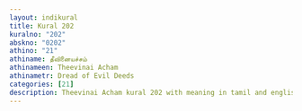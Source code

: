 ```yaml
---
layout: indikural
title: Kural 202
kuralno: "202"
abskno: "0202"
athino: "21"
athiname: தீவினையச்சம்
athinameen: Theevinai Acham
athinametr: Dread of Evil Deeds
categories: [21]
description: Theevinai Acham kural 202 with meaning in tamil and english 
---
```


